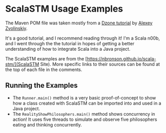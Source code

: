 # ScalaSTM Usage Examples

The Maven POM file was taken mostly from a
[Dzone tutorial](https://dzone.com/articles/scala-in-java-maven-project)
by [Alexey Zvolinskiy](https://dzone.com/users/1123737/Alex_Zvolinskiy.html).

It's a good tutorial, and I recommend reading through it!
I'm a Scala n00b, and I went through the the tutorial in hopes of
getting a better understanding of how to integrate Scala into a
Java project.

The ScalaSTM examples are from the
[https://nbronson.github.io/scala-stm/](ScalaSTM Site). More specific links
to their sources can be found at the top of each file in the comments.

## Running the Examples

- The `Runner.main()` method is a very basic proof-of-concept to show
  how a class created with ScalaSTM can be imported into and used in a Java
  project.
- The `RealityShowPhilosophers.main()` method shows concurrency in action!
  It uses five threads to simulate and observe five philosophers eating
  and thinking concurrently.
